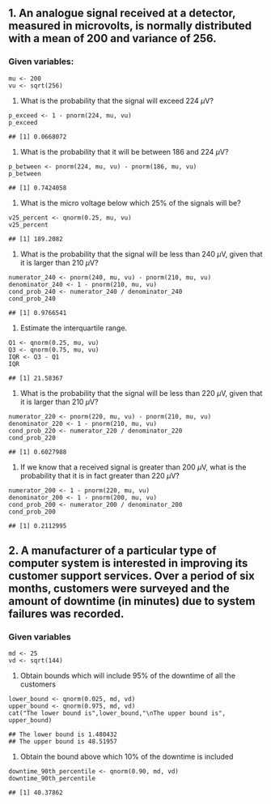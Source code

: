 ## 1. An analogue signal received at a detector, measured in microvolts, is normally distributed with a mean of 200 and variance of 256.

### Given variables:

    mu <- 200
    vu <- sqrt(256)

1.  What is the probability that the signal will exceed 224 *μ*V?

<!-- -->

    p_exceed <- 1 - pnorm(224, mu, vu)
    p_exceed

    ## [1] 0.0668072

1.  What is the probability that it will be between 186 and 224 *μ*V?

<!-- -->

    p_between <- pnorm(224, mu, vu) - pnorm(186, mu, vu)
    p_between

    ## [1] 0.7424058

1.  What is the micro voltage below which 25% of the signals will be?

<!-- -->

    v25_percent <- qnorm(0.25, mu, vu)
    v25_percent

    ## [1] 189.2082

1.  What is the probability that the signal will be less than 240 *μ*V,
    given that it is larger than 210 *μ*V?

<!-- -->

    numerator_240 <- pnorm(240, mu, vu) - pnorm(210, mu, vu)
    denominator_240 <- 1 - pnorm(210, mu, vu)
    cond_prob_240 <- numerator_240 / denominator_240
    cond_prob_240

    ## [1] 0.9766541

1.  Estimate the interquartile range.

<!-- -->

    Q1 <- qnorm(0.25, mu, vu)
    Q3 <- qnorm(0.75, mu, vu)
    IQR <- Q3 - Q1
    IQR

    ## [1] 21.58367

1.  What is the probability that the signal will be less than 220 *μ*V,
    given that it is larger than 210 *μ*V?

<!-- -->

    numerator_220 <- pnorm(220, mu, vu) - pnorm(210, mu, vu)
    denominator_220 <- 1 - pnorm(210, mu, vu)
    cond_prob_220 <- numerator_220 / denominator_220
    cond_prob_220

    ## [1] 0.6027988

1.  If we know that a received signal is greater than 200 *μ*V, what is
    the probability that it is in fact greater than 220 *μ*V?

<!-- -->

    numerator_200 <- 1 - pnorm(220, mu, vu)
    denominator_200 <- 1 - pnorm(200, mu, vu)
    cond_prob_200 <- numerator_200 / denominator_200
    cond_prob_200

    ## [1] 0.2112995

## 2. A manufacturer of a particular type of computer system is interested in improving its customer support services. Over a period of six months, customers were surveyed and the amount of downtime (in minutes) due to system failures was recorded.

### Given variables

    md <- 25
    vd <- sqrt(144)

1.  Obtain bounds which will include 95% of the downtime of all the
    customers

<!-- -->

    lower_bound <- qnorm(0.025, md, vd)
    upper_bound <- qnorm(0.975, md, vd)
    cat("The lower bound is",lower_bound,"\nThe upper bound is", upper_bound)

    ## The lower bound is 1.480432 
    ## The upper bound is 48.51957

1.  Obtain the bound above which 10% of the downtime is included

<!-- -->

    downtime_90th_percentile <- qnorm(0.90, md, vd)
    downtime_90th_percentile

    ## [1] 40.37862
